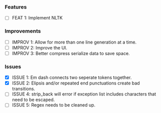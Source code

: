 ### Features

- [ ] FEAT 1: Implement NLTK

### Improvements

- [ ] IMPROV 1: Allow for more than one line generation at a time.
- [ ] IMPROV 2: Improve the UI.
- [ ] IMPROV 3: Better compress serialize data to save space.

### Issues

- [X] ISSUE 1: Em dash connects two seperate tokens together.
- [X] ISSUE 2: Elipsis and/or repeated end punctuations create bad transitions.
- [ ] ISSUE 4: strip_back will error if exception list includes characters that need to be escaped.
- [ ] ISSUE 5: Regex needs to be cleaned up.
